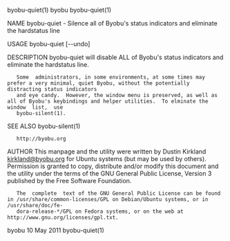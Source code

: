 byobu-quiet(1)								     byobu								byobu-quiet(1)

NAME
       byobu-quiet - Silence all of Byobu's status indicators and eliminate the hardstatus line

USAGE
       byobu-quiet [--undo]

DESCRIPTION
       byobu-quiet will disable ALL of Byobu's status indicators and eliminate the hardstatus line.

       Some  administrators, in some environments, at some times may prefer a very minimal, quiet Byobu, without the potentially distracting status indicators
       and eye candy.  However, the window menu is preserved, as well as all of Byobu's keybindings and helper utilities.  To elminate the  window  list,  use
       byobu-silent(1).

SEE ALSO
       byobu-silent(1)

       http://byobu.org

AUTHOR
       This  manpage  and  the	utility	 were  written	by Dustin Kirkland <kirkland@byobu.org> for Ubuntu systems (but may be used by others).	 Permission is
       granted to copy, distribute and/or modify this document and the utility under the terms of the GNU General Public License, Version 3 published  by  the
       Free Software Foundation.

       The  complete  text of the GNU General Public License can be found in /usr/share/common-licenses/GPL on Debian/Ubuntu systems, or in /usr/share/doc/fe‐
       dora-release-*/GPL on Fedora systems, or on the web at http://www.gnu.org/licenses/gpl.txt.

byobu									  10 May 2011								byobu-quiet(1)
